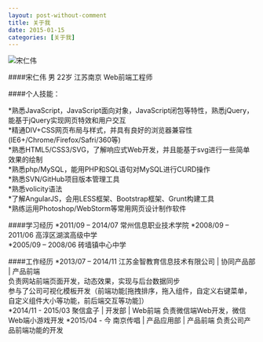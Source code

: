 ```yaml
---
layout: post-without-comment
title: 关于我
date: 2015-01-15
categories: [关于我]
---
```


![宋仁伟](http://rwson.github.io/assets/img/posts/me.jpg)

####宋仁伟 男 22岁 江苏南京 Web前端工程师    

####个人技能：   

*熟悉JavaScript，JavaScript面向对象，JavaScript闭包等特性，熟悉jQuery，能基于jQuery实现网页特效和用户交互     
*精通DIV+CSS网页布局与样式，并具有良好的浏览器兼容性(IE6+/Chrome/Firefox/Safri/360等)   
*熟悉HTML5/CSS3/SVG，了解响应式Web开发，并且能基于svg进行一些简单效果的绘制   
*熟悉php/MySQL，能用PHP和SQL语句对MySQL进行CURD操作   
*熟悉SVN/GitHub项目版本管理工具   
*熟悉volicity语法   
*了解AngularJS，会用LESS框架、Bootstrap框架、Grunt构建工具   
*熟练运用Photoshop/WebStorm等常用网页设计制作软件   


####学习经历
*2011/09 – 2014/07 常州信息职业技术学院
*2008/09 – 2011/06 高淳区湖滨高级中学   
*2005/09 – 2008/06 砖墙镇中心中学   

####工作经历
*2013/07 – 2014/11   江苏金智教育信息技术有限公司 | 协同产品部 | 产品前端    
负责网站前端页面开发，动态效果，实现与后台数据同步   
参与了公司可视化模板开发（前端功能[拖拽排序，拖入组件，自定义右键菜单，自定义组件大小等功能，前后端交互等功能]）   
*2014/11 - 2015/03  聚信盒子 | 开发部 | Web前端
负责微信端Web开发，微信Web端小游戏开发
*2015/04 - 今  南京传唱 | 产品应用部 | 产品前端
负责公司产品前端功能的开发